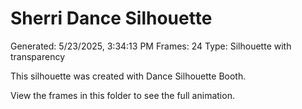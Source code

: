 # Sherri Dance Silhouette
Generated: 5/23/2025, 3:34:13 PM
Frames: 24
Type: Silhouette with transparency
    
This silhouette was created with Dance Silhouette Booth.
    
View the frames in this folder to see the full animation.
